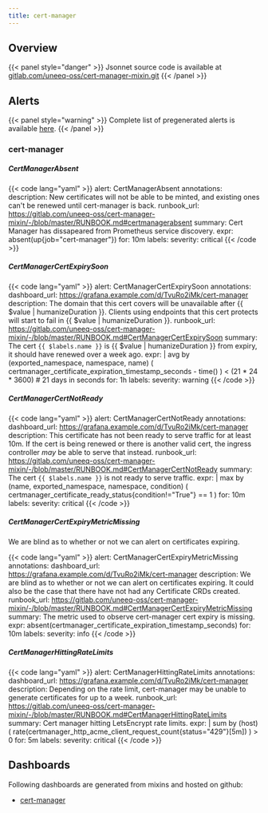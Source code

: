 ```yaml
---
title: cert-manager
---
```


## Overview



{{< panel style="danger" >}}
Jsonnet source code is available at [gitlab.com/uneeq-oss/cert-manager-mixin.git](https://gitlab.com/uneeq-oss/cert-manager-mixin.git)
{{< /panel >}}

## Alerts

{{< panel style="warning" >}}
Complete list of pregenerated alerts is available [here](https://github.com/monitoring-mixins/website/blob/master/assets/cert-manager/alerts.yaml).
{{< /panel >}}

### cert-manager

##### CertManagerAbsent

{{< code lang="yaml" >}}
alert: CertManagerAbsent
annotations:
  description: New certificates will not be able to be minted, and existing ones can't
    be renewed until cert-manager is back.
  runbook_url: https://gitlab.com/uneeq-oss/cert-manager-mixin/-/blob/master/RUNBOOK.md#certmanagerabsent
  summary: Cert Manager has dissapeared from Prometheus service discovery.
expr: absent(up{job="cert-manager"})
for: 10m
labels:
  severity: critical
{{< /code >}}
 
##### CertManagerCertExpirySoon

{{< code lang="yaml" >}}
alert: CertManagerCertExpirySoon
annotations:
  dashboard_url: https://grafana.example.com/d/TvuRo2iMk/cert-manager
  description: The domain that this cert covers will be unavailable after {{ $value
    | humanizeDuration }}. Clients using endpoints that this cert protects will start
    to fail in {{ $value | humanizeDuration }}.
  runbook_url: https://gitlab.com/uneeq-oss/cert-manager-mixin/-/blob/master/RUNBOOK.md#CertManagerCertExpirySoon
  summary: The cert `{{ $labels.name }}` is {{ $value | humanizeDuration }} from expiry,
    it should have renewed over a week ago.
expr: |
  avg by (exported_namespace, namespace, name) (
    certmanager_certificate_expiration_timestamp_seconds - time()
  ) < (21 * 24 * 3600) # 21 days in seconds
for: 1h
labels:
  severity: warning
{{< /code >}}
 
##### CertManagerCertNotReady

{{< code lang="yaml" >}}
alert: CertManagerCertNotReady
annotations:
  dashboard_url: https://grafana.example.com/d/TvuRo2iMk/cert-manager
  description: This certificate has not been ready to serve traffic for at least 10m.
    If the cert is being renewed or there is another valid cert, the ingress controller
    _may_ be able to serve that instead.
  runbook_url: https://gitlab.com/uneeq-oss/cert-manager-mixin/-/blob/master/RUNBOOK.md#CertManagerCertNotReady
  summary: The cert `{{ $labels.name }}` is not ready to serve traffic.
expr: |
  max by (name, exported_namespace, namespace, condition) (
    certmanager_certificate_ready_status{condition!="True"} == 1
  )
for: 10m
labels:
  severity: critical
{{< /code >}}
 
##### CertManagerCertExpiryMetricMissing
We are blind as to whether or not we can alert on certificates expiring.

{{< code lang="yaml" >}}
alert: CertManagerCertExpiryMetricMissing
annotations:
  dashboard_url: https://grafana.example.com/d/TvuRo2iMk/cert-manager
  description: We are blind as to whether or not we can alert on certificates expiring.
    It could also be the case that there have not had any Certificate CRDs created.
  runbook_url: https://gitlab.com/uneeq-oss/cert-manager-mixin/-/blob/master/RUNBOOK.md#CertManagerCertExpiryMetricMissing
  summary: The metric used to observe cert-manager cert expiry is missing.
expr: absent(certmanager_certificate_expiration_timestamp_seconds)
for: 10m
labels:
  severity: info
{{< /code >}}
 
##### CertManagerHittingRateLimits

{{< code lang="yaml" >}}
alert: CertManagerHittingRateLimits
annotations:
  dashboard_url: https://grafana.example.com/d/TvuRo2iMk/cert-manager
  description: Depending on the rate limit, cert-manager may be unable to generate
    certificates for up to a week.
  runbook_url: https://gitlab.com/uneeq-oss/cert-manager-mixin/-/blob/master/RUNBOOK.md#CertManagerHittingRateLimits
  summary: Cert manager hitting LetsEncrypt rate limits.
expr: |
  sum by (host) (
    rate(certmanager_http_acme_client_request_count{status="429"}[5m])
  ) > 0
for: 5m
labels:
  severity: critical
{{< /code >}}
 
## Dashboards
Following dashboards are generated from mixins and hosted on github:


- [cert-manager](https://github.com/monitoring-mixins/website/blob/master/assets/cert-manager/dashboards/cert-manager.json)
